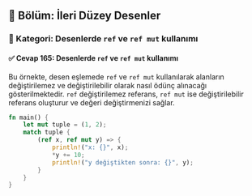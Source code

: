 ## 📘 Bölüm: İleri Düzey Desenler  
### 🔹 Kategori: Desenlerde `ref` ve `ref mut` kullanımı  
#### ✅ Cevap 165: Desenlerde `ref` ve `ref mut` kullanımı

Bu örnekte, desen eşlemede `ref` ve `ref mut` kullanılarak alanların değiştirilemez ve değiştirilebilir olarak nasıl ödünç alınacağı gösterilmektedir. `ref` değiştirilemez referans, `ref mut` ise değiştirilebilir referans oluşturur ve değeri değiştirmenizi sağlar.

```rust
fn main() {
    let mut tuple = (1, 2);
    match tuple {
        (ref x, ref mut y) => {
            println!("x: {}", x);
            *y += 10;
            println!("y değiştikten sonra: {}", y);
        }
    }
}
```
